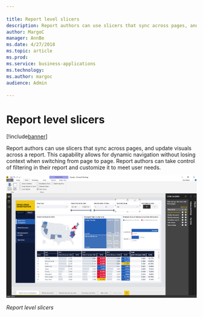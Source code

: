 ```yaml
---

title: Report level slicers
description: Report authors can use slicers that sync across pages, and update visuals across a report.
author: MargoC
manager: AnnBe
ms.date: 4/27/2018
ms.topic: article
ms.prod: 
ms.service: business-applications
ms.technology: 
ms.author: margoc
audience: Admin

---
```

#  Report level slicers




[!include[banner](../../../includes/banner.md)]

Report authors can use slicers that sync across pages, and update visuals across
a report. This capability allows for dynamic navigation without losing context
when switching from page to page. Report authors can take control of filtering
in their report and customize it to meet user needs.

![A screenshot showing report level slicers](media/report-level-slicers-1.png "A screenshot showing report level slicers")

*Report level slicers*

